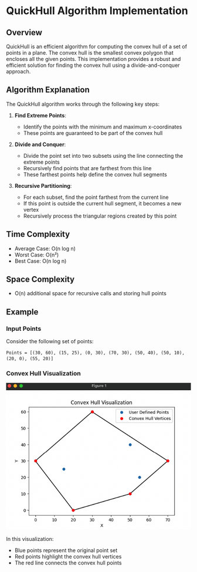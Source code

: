 # QuickHull Algorithm Implementation

## Overview

QuickHull is an efficient algorithm for computing the convex hull of a set of points in a plane. The convex hull is the smallest convex polygon that encloses all the given points. This implementation provides a robust and efficient solution for finding the convex hull using a divide-and-conquer approach.

## Algorithm Explanation

The QuickHull algorithm works through the following key steps:

1. **Find Extreme Points**: 
   - Identify the points with the minimum and maximum x-coordinates
   - These points are guaranteed to be part of the convex hull

2. **Divide and Conquer**:
   - Divide the point set into two subsets using the line connecting the extreme points
   - Recursively find points that are farthest from this line
   - These farthest points help define the convex hull segments

3. **Recursive Partitioning**:
   - For each subset, find the point farthest from the current line
   - If this point is outside the current hull segment, it becomes a new vertex
   - Recursively process the triangular regions created by this point

## Time Complexity

- Average Case: O(n log n)
- Worst Case: O(n²)
- Best Case: O(n log n)
## Space Complexity

- O(n) additional space for recursive calls and storing hull points

## Example

### Input Points
Consider the following set of points:
```
Points = [(30, 60), (15, 25), (0, 30), (70, 30), (50, 40), (50, 10), (20, 0), (55, 20)]
```

### Convex Hull Visualization

![Convex Hull Example](example.png)

In this visualization:
- Blue points represent the original point set
- Red points highlight the convex hull vertices
- The red line connects the convex hull points

